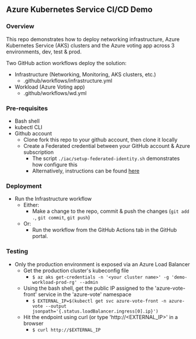 ## Azure Kubernetes Service CI/CD Demo

### Overview
This repo demonstrates how to deploy networking infrastructure, Azure Kubernetes Service (AKS) clusters and the Azure voting app across 3 environments, dev, test & prod.

Two GitHub action workflows deploy the solution:

- Infrastructure (Networking, Monitoring, AKS clusters, etc.)
  - .github/workflows/infrastructure.yml
- Workload (Azure Voting app)
  - .github/workflows/wd.yml

### Pre-requisites

- Bash shell
- kubectl CLI
- Github account
  - Clone fork this repo to your github account, then clone it locally
  - Create a Federated credential between your GitHub account & Azure subscription
    - The script `./iac/setup-federated-identity.sh` demonstrates how configure this
    - Alternatively, instructions can be found [here](https://learn.microsoft.com/en-us/azure/developer/github/connect-from-azure?tabs=azure-portal%2Clinux#use-the-azure-login-action-with-openid-connect)

### Deployment

- Run the Infrastructure workflow
  - Either:
    - Make a change to the repo, commit & push the changes (`git add .`, `git commit`, `git push`)
  - Or:
    - Run the workflow from the GitHub Actions tab in the GitHub portal.

### Testing

- Only the production environment is exposed via an Azure Load Balancer
  - Get the production cluster's kubeconfig file
    - `$ az aks get-credentials -n '<your cluster name>' -g 'demo-workload-prod-rg' --admin`
  - Using the bash shell, get the public IP assigned to the 'azure-vote-front' service in the 'azure-vote' namespace 
    - `$ EXTERNAL_IP=$(kubectl get svc azure-vote-front -n azure-vote --output jsonpath='{.status.loadBalancer.ingress[0].ip}')`
  - Hit the endpoint using curl (or type 'http://<EXTERNAL_IP>' in a browser
    - `$ curl http://$EXTERNAL_IP`
